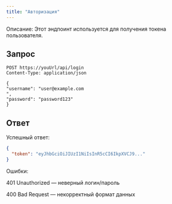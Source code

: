 ```yaml
---
title: "Авторизация"
---
```


Описание: Этот эндпоинт используется для получения токена пользователя.

## Запрос

```
POST https://youUrl/api/login
Content-Type: application/json

{
"username": "user@example.com
",
"password": "password123"
}
```

## Ответ

Успешный ответ:

```json
{
  "token": "eyJhbGciOiJIUzI1NiIsInR5cCI6IkpXVCJ9..."
}
```
Ошибки:

401 Unauthorized — неверный логин/пароль

400 Bad Request — некорректный формат данных


